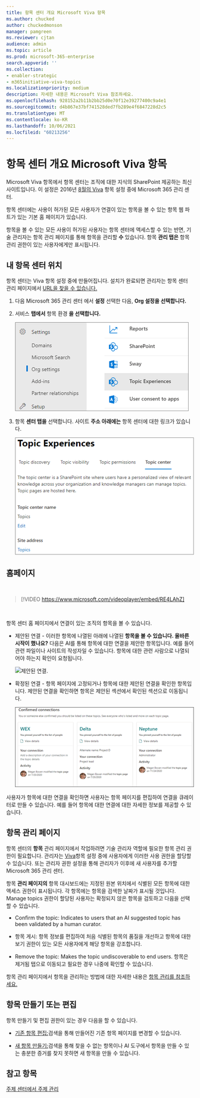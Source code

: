 ```yaml
---
title: 항목 센터 개요 Microsoft Viva 항목
ms.author: chucked
author: chuckedmonson
manager: pamgreen
ms.reviewer: cjtan
audience: admin
ms.topic: article
ms.prod: microsoft-365-enterprise
search.appverid: ''
ms.collection:
- enabler-strategic
- m365initiative-viva-topics
ms.localizationpriority: medium
description: 자세한 내용은 Microsoft Viva 참조하세요.
ms.openlocfilehash: 928152a2b11b2bb25d0e70f12e39277400c9a4e1
ms.sourcegitcommit: d4b867e37bf741528ded7fb289e4f6847228d2c5
ms.translationtype: MT
ms.contentlocale: ko-KR
ms.lasthandoff: 10/06/2021
ms.locfileid: "60213256"
---
```

# <a name="topic-center-overview-in-microsoft-viva-topics"></a>항목 센터 개요 Microsoft Viva 항목

Microsoft Viva 항목에서 항목 센터는 조직에 대한 지식의 SharePoint 제공하는 최신 사이트입니다. 이 설정은 2016년 [8월의 Viva](set-up-topic-experiences.md) 항목 설정 중에 Microsoft 365 관리 센터.

항목 센터에는 사용이 허가된  모든 사용자가 연결이 있는 항목을 볼 수 있는 항목 웹 파트가 있는 기본 홈 페이지가 있습니다.

항목을 볼 수 있는 모든 사용이 허가된 사용자는 항목 센터에 액세스할 수 있는 반면, 기술 관리자는 항목 관리 페이지를 통해 항목을 관리할 **수** 있습니다. 항목 **관리 탭은** 항목 관리 권한이 있는 사용자에게만 표시됩니다.

## <a name="where-is-my-topic-center"></a>내 항목 센터 위치

항목 센터는 Viva 항목 설정 중에 만들어집니다. 설치가 완료되면 관리자는 항목 센터 관리 페이지에서 [URL을 찾을 수 있습니다.](./topic-experiences-administration.md#to-access-topics-management-settings)


1. 다음 Microsoft 365 관리 센터 에서 **설정** 선택한 다음, **Org 설정을 선택합니다.**
2. 서비스 **탭에서** 항목 환경 **을 선택합니다.**

    ![커넥트 정보를 알 수 있습니다.](../media/admin-org-knowledge-options-completed.png)

3. 항목 **센터 탭을** 선택합니다. 사이트 **주소 아래에는** 항목 센터에 대한 링크가 있습니다.

    ![knowledge-network-settings.](../media/knowledge-network-settings-topic-center.png)

## <a name="home-page"></a>홈페이지

</br>

> [!VIDEO https://www.microsoft.com/videoplayer/embed/RE4LAhZ]

</br>

항목 센터 홈 페이지에서 연결이 있는 조직의 항목을 볼 수 있습니다.

- 제안된 연결 - 이러한 항목에 나열된 아래에 나열된 **항목을 볼 수 있습니다. 올바른 시작이 했나요?** 다음은 AI를 통해 항목에 대한 연결을 제안한 항목입니다. 예를 들어 관련 파일이나 사이트의 작성자일 수 있습니다. 항목에 대한 관련 사람으로 나열되어야 하는지 확인이 요청됩니다.

   ![제안된 연결.](../media/knowledge-management/my-topics.png)

- 확정된 연결 - 항목 페이지에 고정되거나 항목에 대한 제안된 연결을 확인한 항목입니다. 제안된 연결을 확인하면 항목은 제안된 섹션에서 확인된 섹션으로 이동됩니다.

   ![확인된 항목](../media/knowledge-management/my-topics-confirmed.png)

사용자가 항목에 대한 연결을 확인하면 사용자는 항목 페이지를 편집하여 연결을 큐레이터로 만들 수 있습니다. 예를 들어 항목에 대한 연결에 대한 자세한 정보를 제공할 수 있습니다.

## <a name="manage-topics-page"></a>항목 관리 페이지

항목 센터의 **항목** 관리 페이지에서 작업하려면 기술 관리자 역할에 필요한 항목 관리 권한이 필요합니다. 관리자는 [Viva](set-up-topic-experiences.md)항목 설정 중에 사용자에게 이러한 사용 권한을 할당할 [](topic-experiences-knowledge-rules.md) 수 있습니다. 또는 관리자 권한 설정을 통해 관리자가 이후에 새 사용자를 추가할 Microsoft 365 관리 센터.

항목 **관리 페이지의** 항목 대시보드에는 지정된 원본 위치에서 식별된 모든 항목에 대한 액세스 권한이 표시됩니다. 각 항목에는 항목을 검색한 날짜가 표시될 것입니다. Manage topics 권한이 할당된 사용자는 확정되지 않은 항목을 검토하고 다음을 선택할 수 있습니다.

- Confirm the topic: Indicates to users that an AI suggested topic has been validated by a human curator.

- 항목 게시: 항목 정보를 편집하여 처음 식별된 항목의 품질을 개선하고 항목에 대한 보기 권한이 있는 모든 사용자에게 해당 항목을 강조합니다.

- Remove the topic: Makes the topic undiscoverable to end users. 항목은 제거됨  탭으로 이동되고 필요한 경우 나중에 확인할 수 있습니다.

항목 관리 페이지에서 항목을 관리하는 방법에  대한 자세한 내용은 [항목 관리를 참조하세요.](manage-topics.md)

## <a name="create-or-edit-a-topic"></a>항목 만들기 또는 편집

항목 만들기 및 편집 권한이 있는 경우 다음을 할 수 있습니다.

- [기존 항목 편집:](edit-a-topic.md)검색을 통해 만들어진 기존 항목 페이지를 변경할 수 있습니다.

- [새 항목 만들기:](create-a-topic.md)검색을 통해 찾을 수 없는 항목이나 AI 도구에서 항목을 만들 수 있는 충분한 증거를 찾지 못하면 새 항목을 만들 수 있습니다.

## <a name="see-also"></a>참고 항목

[주제 센터에서 주제 관리](manage-topics.md)
